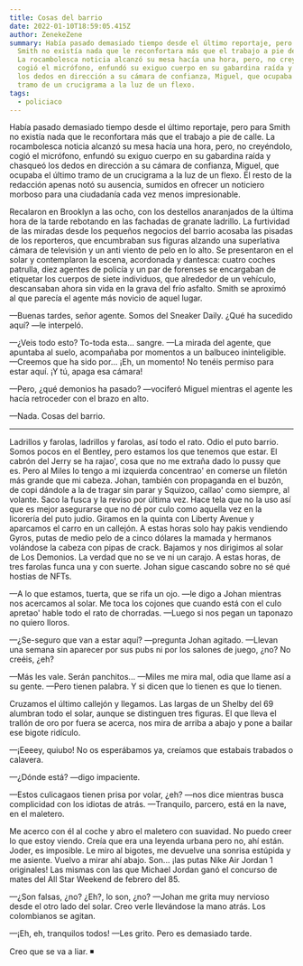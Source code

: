 ```yaml
---
title: Cosas del barrio
date: 2022-01-10T18:59:05.415Z
author: ZenekeZene
summary: Había pasado demasiado tiempo desde el último reportaje, pero para
  Smith no existía nada que le reconfortara más que el trabajo a pie de calle.
  La rocambolesca noticia alcanzó su mesa hacía una hora, pero, no creyéndolo,
  cogió el micrófono, enfundó su exiguo cuerpo en su gabardina raída y chasqueó
  los dedos en dirección a su cámara de confianza, Miguel, que ocupaba el último
  tramo de un crucigrama a la luz de un flexo.
tags:
  - policiaco
---
```

<!--StartFragment-->

Había pasado demasiado tiempo desde el último reportaje, pero para Smith no existía nada que le reconfortara más que el trabajo a pie de calle. La rocambolesca noticia alcanzó su mesa hacía una hora, pero, no creyéndolo, cogió el micrófono, enfundó su exiguo cuerpo en su gabardina raída y chasqueó los dedos en dirección a su cámara de confianza, Miguel, que ocupaba el último tramo de un crucigrama a la luz de un flexo. El resto de la redacción apenas notó su ausencia, sumidos en ofrecer un noticiero morboso para una ciudadanía cada vez menos impresionable. 

Recalaron en Brooklyn a las ocho, con los destellos anaranjados de la última hora de la tarde rebotando en las fachadas de granate ladrillo. La furtividad de las miradas desde los pequeños negocios del barrio acosaba las pisadas de los reporteros, que encumbraban sus figuras alzando una superlativa cámara de televisión y un anti viento de pelo en lo alto. Se presentaron en el solar y contemplaron la escena, acordonada y dantesca: cuatro coches patrulla, diez agentes de policía y un par de forenses se encargaban de etiquetar los cuerpos de siete individuos, que alrededor de un vehículo, descansaban ahora sin vida en la grava del frío asfalto. Smith se aproximó al que parecía el agente más novicio de aquel lugar. 

—Buenas tardes, señor agente. Somos del Sneaker Daily. ¿Qué ha sucedido aquí? —le interpeló. 

—¿Veis todo esto? To-toda esta... sangre. —La mirada del agente, que apuntaba al suelo, acompañaba por momentos a un balbuceo ininteligible. —Creemos que ha sido por... ¡Eh, un momento! No tenéis permiso para estar aquí. ¡Y tú, apaga esa cámara! 

—Pero, ¿qué demonios ha pasado? —vociferó Miguel mientras el agente les hacía retroceder con el brazo en alto. 

—Nada. Cosas del barrio. 

<hr />

Ladrillos y farolas, ladrillos y farolas, así todo el rato. Odio el puto barrio. Somos pocos en el Bentley, pero estamos los que tenemos que estar. El cabrón del Jerry se ha rajao', cosa que no me extraña dado lo pussy que es. Pero al Miles lo tengo a mi izquierda concentrao' en comerse un filetón más grande que mi cabeza. Johan, también con propaganda en el buzón, de copi dándole a la de tragar sin parar y Squizoo, callao' como siempre, al volante. Saco la fusca y la reviso por última vez. Hace tela que no la uso así que es mejor asegurarse que no dé por culo como aquella vez en la licorería del puto judío. Giramos en la quinta con Liberty Avenue y aparcamos el carro en un callejón. A estas horas solo hay pakis vendiendo Gyros, putas de medio pelo de a cinco dólares la mamada y hermanos volándose la cabeza con pipas de crack. Bajamos y nos dirigimos al solar de Los Demonios. La verdad que no se ve ni un carajo. A estas horas, de tres farolas funca una y con suerte. Johan sigue cascando sobre no sé qué hostias de NFTs. 

—A lo que estamos, tuerta, que se rifa un ojo. —le digo a Johan mientras nos acercamos al solar. Me toca los cojones que cuando está con el culo apretao' hable todo el rato de chorradas. —Luego si nos pegan un taponazo no quiero lloros. 

—¿Se-seguro que van a estar aquí? —pregunta Johan agitado. —Llevan una semana sin aparecer por sus pubs ni por los salones de juego, ¿no? No creéis, ¿eh? 

—Más les vale. Serán panchitos... —Miles me mira mal, odia que llame así a su gente. —Pero tienen palabra. Y si dicen que lo tienen es que lo tienen. 

Cruzamos el último callejón y llegamos. Las largas de un Shelby del 69 alumbran todo el solar, aunque se distinguen tres figuras. El que lleva el trallón de oro por fuera se acerca, nos mira de arriba a abajo y pone a bailar ese bigote ridículo. 

—¡Eeeey, quiubo! No os esperábamos ya, creíamos que estabais trabados o calavera. 

—¿Dónde está? —digo impaciente. 

—Estos culicagaos tienen prisa por volar, ¿eh? —nos dice mientras busca complicidad con los idiotas de atrás. —Tranquilo, parcero, está en la nave, en el maletero. 

Me acerco con él al coche y abro el maletero con suavidad. No puedo creer lo que estoy viendo. Creía que era una leyenda urbana pero no, ahí están. Joder, es imposible. Le miro al bigotes, me devuelve una sonrisa estúpida y me asiente. Vuelvo a mirar ahí abajo. Son... ¡las putas Nike Air Jordan 1 originales! Las mismas con las que Michael Jordan ganó el concurso de mates del All Star Weekend de febrero del 85.  

—¿Son falsas, ¿no? ¿Eh?, lo son, ¿no? —Johan me grita muy nervioso desde el otro lado del solar. Creo verle llevándose la mano atrás. Los colombianos se agitan. 

—¡Eh, eh, tranquilos todos! —Les grito. Pero es demasiado tarde. 

Creo que se va a liar. ◾ 

<!--EndFragment-->